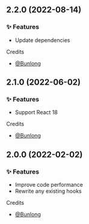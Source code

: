 ## 2.2.0 (2022-08-14)

### ✨ Features

  * Update dependencies

Credits

* [@Bunlong](https://github.com/Bunlong)

## 2.1.0 (2022-06-02)

### ✨ Features

  * Support React 18

Credits

* [@Bunlong](https://github.com/Bunlong)

## 2.0.0 (2022-02-02)

### ✨ Features

  * Improve code performance
  * Rewrite any existing hooks

Credits

* [@Bunlong](https://github.com/Bunlong)
